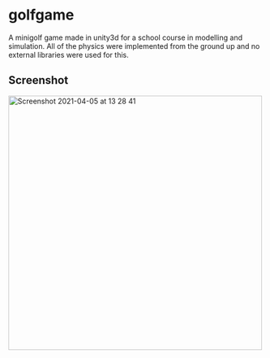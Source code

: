 # golfgame
A minigolf game made in unity3d for a school course in modelling and simulation. All of the physics were implemented from the ground up and no external libraries were used for this.

## Screenshot 
<img width="500" alt="Screenshot 2021-04-05 at 13 28 41" src="https://user-images.githubusercontent.com/38752352/113574353-35c0a380-961c-11eb-9de9-55a7b708243e.png">

